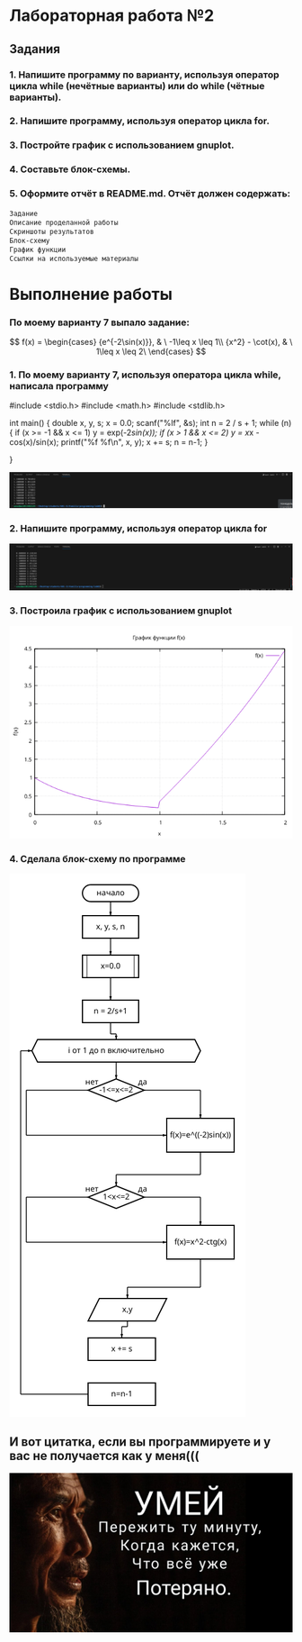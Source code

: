 # Лабораторная работа №2

## Задания

### 1. Напишите программу по варианту, используя оператор цикла while (нечётные варианты) или do while (чётные варианты).
### 2. Напишите программу, используя оператор цикла for.
### 3. Постройте график с использованием gnuplot.
### 4. Составьте блок-схемы.
### 5. Оформите отчёт в README.md. Отчёт должен содержать:

    Задание
    Описание проделанной работы
    Скриншоты результатов
    Блок-схему
    График функции
    Ссылки на используемые материалы

# Выполнение работы
### По моему варианту 7 выпало задание:


$$ f(x) =
  \begin{cases}
    {e^{-2\sin(x)}},       & \ -1\leq x \leq 1\\
    {x^2} - \cot(x),      & \  1\leq x \leq 2\  \end{cases}
$$


### 1. По моему варианту 7, используя оператора цикла while, написала программу

#include <stdio.h>
#include <math.h>
#include <stdlib.h>

int main()
{
    double x, y, s;
    x = 0.0; 
    scanf("%lf", &s);
    int n = 2 / s + 1;
    while (n) 
   {
        if (x >= -1 && x <= 1)
          y = exp(-2*sin(x));
        if (x > 1 && x <= 2)
          y = x*x - cos(x)/sin(x);
         printf("%f %f\n", x, y);
        x += s;
        n = n-1;
   }

}

![Скриншот](44.png "код")

### 2. Напишите программу, используя оператор цикла for

![Скриншот](for44.png "код")

### 3. Построила график с использованием gnuplot

![Скриншот](kikas.png "код")

### 4. Сделала блок-схему по программе

![Скриншот](kill.png "код")

## И вот цитатка, если вы программируете и у вас не получается как у меня(((
![Скриншот](tt.png "код") 


